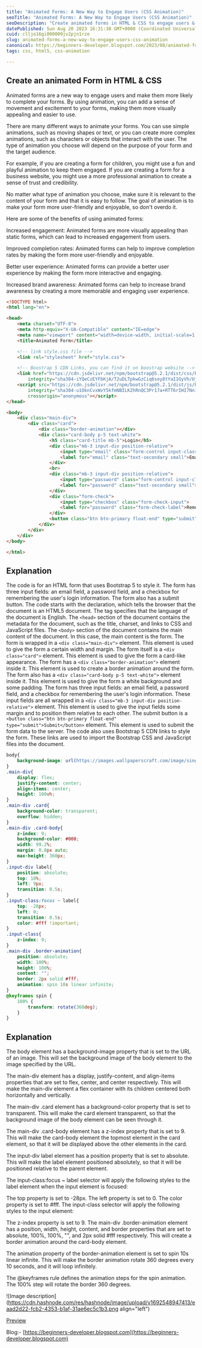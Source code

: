 ```yaml
---
title: "Animated Forms: A New Way to Engage Users (CSS Animation)"
seoTitle: "Animated Forms: A New Way to Engage Users (CSS Animation)"
seoDescription: "Create animated forms in HTML & CSS to engage users & improve completion rates. Use relevant, simple, & non-distracting animations."
datePublished: Sun Aug 20 2023 16:31:38 GMT+0000 (Coordinated Universal Time)
cuid: clljo16gi000009jv2pjn1rze
slug: animated-forms-a-new-way-to-engage-users-css-animation
canonical: https://beginners-developer.blogspot.com/2023/08/animated-forms-new-way-to-engage-users.html
tags: css, html5, css-animation

---
```


## Create an animated Form in HTML & CSS

Animated forms are a new way to engage users and make them more likely to complete your forms. By using animation, you can add a sense of movement and excitement to your forms, making them more visually appealing and easier to use.

There are many different ways to animate your forms. You can use simple animations, such as moving shapes or text, or you can create more complex animations, such as characters or objects that interact with the user. The type of animation you choose will depend on the purpose of your form and the target audience.

For example, if you are creating a form for children, you might use a fun and playful animation to keep them engaged. If you are creating a form for a business website, you might use a more professional animation to create a sense of trust and credibility.

No matter what type of animation you choose, make sure it is relevant to the content of your form and that it is easy to follow. The goal of animation is to make your form more user-friendly and enjoyable, so don't overdo it.

Here are some of the benefits of using animated forms:

Increased engagement: Animated forms are more visually appealing than static forms, which can lead to increased engagement from users.

Improved completion rates: Animated forms can help to improve completion rates by making the form more user-friendly and enjoyable.

Better user experience: Animated forms can provide a better user experience by making the form more interactive and engaging.

Increased brand awareness: Animated forms can help to increase brand awareness by creating a more memorable and engaging user experience.

```html
<!DOCTYPE html>
<html lang="en">

<head>
    <meta charset="UTF-8">
    <meta http-equiv="X-UA-Compatible" content="IE=edge">
    <meta name="viewport" content="width=device-width, initial-scale=1.0">
    <title>Animated Form</title>

    <!-- link style.css file -->
    <link rel="stylesheet" href="style.css">

    <!-- Boostrap 5 CDN Links, you can find it on boostrap website -->
    <link href="https://cdn.jsdelivr.net/npm/bootstrap@5.2.1/dist/css/bootstrap.min.css" rel="stylesheet"
        integrity="sha384-iYQeCzEYFbKjA/T2uDLTpkwGzCiq6soy8tYaI1GyVh/UjpbCx/TYkiZhlZB6+fzT" crossorigin="anonymous">
    <script src="https://cdn.jsdelivr.net/npm/bootstrap@5.2.1/dist/js/bootstrap.bundle.min.js"
        integrity="sha384-u1OknCvxWvY5kfmNBILK2hRnQC3Pr17a+RTT6rIHI7NnikvbZlHgTPOOmMi466C8"
        crossorigin="anonymous"></script>
</head>

<body>
    <div class="main-div">
        <div class="card">
            <div class="border-animation"></div>
            <div class="card-body p-5 text-white">
                <h5 class="card-title mb-5">Login</h5>
                <div class="mb-3 input-div position-relative">
                    <input type="email" class="form-control input-class">
                    <label for="email" class="text-secondary small">Email</label>
                </div>
                <br>
                <div class="mb-3 input-div position-relative">
                    <input type="password" class="form-control input-class">
                    <label for="password" class="text-secondary small">Password</label>
                </div>
                <div class="form-check">
                    <input type="checkbox" class="form-check-input">
                    <label for="password" class="form-check-label">Remember me</label>
                </div>
                <button class="btn btn-primary float-end" type="submit">Submit</button>
            </div>
        </div>
    </div>
</body>

</html>
```

## Explanation

The code is for an HTML form that uses Bootstrap 5 to style it. The form has three input fields: an email field, a password field, and a checkbox for remembering the user's login information. The form also has a submit button. The code starts with the declaration, which tells the browser that the document is an HTML5 document. The tag specifies that the language of the document is English. The `<head>` section of the document contains the metadata for the document, such as the title, charset, and links to CSS and JavaScript files. The `<body>` section of the document contains the main content of the document. In this case, the main content is the form. The form is wrapped in a `<div class="main-div">` element. This element is used to give the form a certain width and margin. The form itself is a `<div class="card">` element. This element is used to give the form a card-like appearance. The form has a `<div class="border-animation">` element inside it. This element is used to create a border animation around the form. The form also has a `<div class="card-body p-5 text-white">` element inside it. This element is used to give the form a white background and some padding. The form has three input fields: an email field, a password field, and a checkbox for remembering the user's login information. These input fields are all wrapped in a `<div class="mb-3 input-div position-relative">` element. This element is used to give the input fields some margin and to position them relative to each other. The submit button is a `<button class="btn btn-primary float-end" type="submit">Submit</button>` element. This element is used to submit the form data to the server. The code also uses Bootstrap 5 CDN links to style the form. These links are used to import the Bootstrap CSS and JavaScript files into the document.

```css
body{
    background-image: url(https://images.wallpaperscraft.com/image/single/eclipse_moon_circle_138151_1600x900.jpg);
}
.main-div{
    display: flex;
    justify-content: center;
    align-items: center;
    height: 100vh;
}
.main-div .card{
    background-color: transparent;
    overflow: hidden;
}
.main-div .card-body{
    z-index: 9;
    background-color: #000;
    width: 99.2%;
    margin: 0.8px auto;
    max-height: 360px;
}
.input-div label{
    position: absolute;
    top: 18%;
    left: 9px;
    transition: 0.5s;
}
.input-class:focus ~ label{
    top: -28px;
    left: 0;
    transition: 0.5s;
    color: #fff !important;
}
.input-class{
    z-index: 9;
}
.main-div .border-animation{
    position: absolute;
    width: 100%;
    height: 100%;
    content: "";
    border: 2px solid #fff;
    animation: spin 10s linear infinite;
}
@keyframes spin {
    100% {
        transform: rotate(360deg);
    }
}
```

## Explanation

The body element has a background-image property that is set to the URL of an image. This will set the background image of the body element to the image specified by the URL.

The main-div element has a display, justify-content, and align-items properties that are set to flex, center, and center respectively. This will make the main-div element a flex container with its children centered both horizontally and vertically.

The main-div .card element has a background-color property that is set to transparent. This will make the card element transparent, so that the background image of the body element can be seen through it.

The main-div .card-body element has a z-index property that is set to 9. This will make the card-body element the topmost element in the card element, so that it will be displayed above the other elements in the card.

The input-div label element has a position property that is set to absolute. This will make the label element positioned absolutely, so that it will be positioned relative to the parent element.

The input-class:focus ~ label selector will apply the following styles to the label element when the input element is focused:

The top property is set to -28px. The left property is set to 0. The color property is set to #fff. The input-class selector will apply the following styles to the input element:

The z-index property is set to 9. The main-div .border-animation element has a position, width, height, content, and border properties that are set to absolute, 100%, 100%, "", and 2px solid #fff respectively. This will create a border animation around the card-body element.

The animation property of the border-animation element is set to spin 10s linear infinite. This will make the border animation rotate 360 degrees every 10 seconds, and it will loop infinitely.

The @keyframes rule defines the animation steps for the spin animation. The 100% step will rotate the border 360 degrees.

![Image description](https://cdn.hashnode.com/res/hashnode/image/upload/v1692548947413/eaad2d22-fcb2-4353-b1af-31ae6ec5c1b3.png align="left")

[Preview](https://animated-login-form-alpha.vercel.app/)

Blog:- [https://beginners-developer.blogspot.com](https://beginners-developer.blogspot.com)